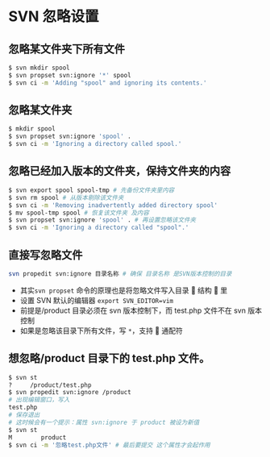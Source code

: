 # SVN 忽略设置

## 忽略某文件夹下所有文件

```bash
$ svn mkdir spool
$ svn propset svn:ignore '*' spool
$ svn ci -m 'Adding "spool" and ignoring its contents.'
```

## 忽略某文件夹

```bash
$ mkdir spool
$ svn propset svn:ignore 'spool' .
$ svn ci -m 'Ignoring a directory called spool.'
```

## 忽略已经加入版本的文件夹，保持文件夹的内容

```bash
$ svn export spool spool-tmp # 先备份文件夹里内容
$ svn rm spool # 从版本剔除该文件夹
$ svn ci -m 'Removing inadvertently added directory spool'
$ mv spool-tmp spool # 恢复该文件夹 及内容
$ svn propset svn:ignore 'spool' . # 再设置忽略该文件夹
$ svn ci -m 'Ignoring a directory called "spool".'
```

## 直接写忽略文件

```bash
svn propedit svn:ignore 目录名称 # 确保 目录名称 是SVN版本控制的目录
```

- 其实`svn propset` 命令的原理也是将忽略文件写入目录  结构  里
- 设置 SVN 默认的编辑器 `export SVN_EDITOR=vim`
- 前提是/product 目录必须在 svn 版本控制下，而 test.php 文件不在 svn 版本控制
- 如果是忽略该目录下所有文件，写 `*`，支持  通配符

## 想忽略/product 目录下的 test.php 文件。

```bash
$ svn st
?     /product/test.php
$ svn propedit svn:ignore /product
# 出现编辑窗口，写入
test.php
# 保存退出
# 这时候会有一个提示：属性 svn:ignore 于 product 被设为新值
$ svn st
M        product
$ svn ci -m '忽略test.php文件' # 最后要提交 这个属性才会起作用
```
